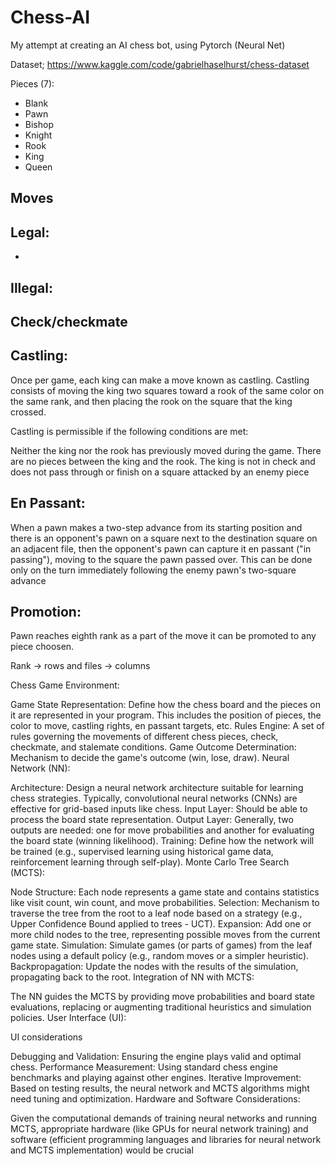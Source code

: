# Chess-AI

My attempt at creating an AI chess bot, using Pytorch (Neural Net)

Dataset; https://www.kaggle.com/code/gabrielhaselhurst/chess-dataset

Pieces (7):
- Blank
- Pawn
- Bishop
- Knight
- Rook
- King
- Queen

## Moves 

## Legal:
- 

## Illegal:

## Check/checkmate

## Castling:
Once per game, each king can make a move known as castling. Castling consists of moving the king two squares toward a rook of the same color on the same rank, and then placing the rook on the square that the king crossed.

Castling is permissible if the following conditions are met:

Neither the king nor the rook has previously moved during the game.
There are no pieces between the king and the rook.
The king is not in check and does not pass through or finish on a square attacked by an enemy piece

## En Passant:
When a pawn makes a two-step advance from its starting position and there is an opponent's pawn on a square next to the destination square on an adjacent file, then the opponent's pawn can capture it en passant ("in passing"), moving to the square the pawn passed over. This can be done only on the turn immediately following the enemy pawn's two-square advance

## Promotion: 

Pawn reaches eighth rank as a part of the move it can be promoted to any piece choosen. 

Rank -> rows and files -> columns

Chess Game Environment:

Game State Representation: Define how the chess board and the pieces on it are represented in your program. This includes the position of pieces, the color to move, castling rights, en passant targets, etc.
Rules Engine: A set of rules governing the movements of different chess pieces, check, checkmate, and stalemate conditions.
Game Outcome Determination: Mechanism to decide the game's outcome (win, lose, draw).
Neural Network (NN):

Architecture: Design a neural network architecture suitable for learning chess strategies. Typically, convolutional neural networks (CNNs) are effective for grid-based inputs like chess.
Input Layer: Should be able to process the board state representation.
Output Layer: Generally, two outputs are needed: one for move probabilities and another for evaluating the board state (winning likelihood).
Training: Define how the network will be trained (e.g., supervised learning using historical game data, reinforcement learning through self-play).
Monte Carlo Tree Search (MCTS):

Node Structure: Each node represents a game state and contains statistics like visit count, win count, and move probabilities.
Selection: Mechanism to traverse the tree from the root to a leaf node based on a strategy (e.g., Upper Confidence Bound applied to trees - UCT).
Expansion: Add one or more child nodes to the tree, representing possible moves from the current game state.
Simulation: Simulate games (or parts of games) from the leaf nodes using a default policy (e.g., random moves or a simpler heuristic).
Backpropagation: Update the nodes with the results of the simulation, propagating back to the root.
Integration of NN with MCTS:

The NN guides the MCTS by providing move probabilities and board state evaluations, replacing or augmenting traditional heuristics and simulation policies.
User Interface (UI):

UI considerations

Debugging and Validation: Ensuring the engine plays valid and optimal chess.
Performance Measurement: Using standard chess engine benchmarks and playing against other engines.
Iterative Improvement: Based on testing results, the neural network and MCTS algorithms might need tuning and optimization.
Hardware and Software Considerations:

Given the computational demands of training neural networks and running MCTS, appropriate hardware (like GPUs for neural network training) and software (efficient programming languages and libraries for neural network and MCTS implementation) would be crucial


